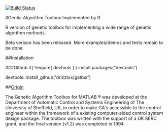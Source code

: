 ﻿[![Build Status](https://travis-ci.org/drizztxx/gatbxr.svg?branch=master)](https://travis-ci.org/drizztxx/gatbxr)

#Gentic Algorithm Toolbox Implemented by R

R version of genetic toolbox for implementing a wide range of genetic algorithm methods.

Beta verison has been released. More examples/demos and tests remain to be done.

##Installation

###Github
if( !require( devtools ) ) install.packages("devtools")

devtools::install_github('drizztxx/gatbxr')

##[Origin](http://codem.group.shef.ac.uk/index.php/ga-toolbox/)

The Genetic Algorithm Toolbox for MATLAB ® was developed at the Department of Automatic Control and Systems Engineering of The University of Sheffield, UK, in order to make GA's accessible to the control engineer within the framework of a existing computer-aided control system design package. The toolbox was written with the support of a UK SERC grant, and the final version (v1.2) was completed in 1994.
